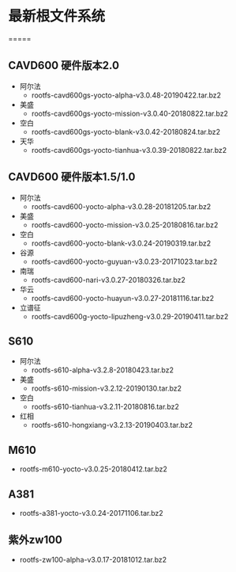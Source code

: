 # 最新根文件系统
=====
## CAVD600 硬件版本2.0
* 阿尔法
	* rootfs-cavd600gs-yocto-alpha-v3.0.48-20190422.tar.bz2
* 美盛
	* rootfs-cavd600gs-yocto-mission-v3.0.40-20180822.tar.bz2
* 空白
	* rootfs-cavd600gs-yocto-blank-v3.0.42-20180824.tar.bz2
* 天华
	* rootfs-cavd600gs-yocto-tianhua-v3.0.39-20180822.tar.bz2

## CAVD600 硬件版本1.5/1.0
* 阿尔法
	* rootfs-cavd600-yocto-alpha-v3.0.28-20181205.tar.bz2
* 美盛
	* rootfs-cavd600-yocto-mission-v3.0.25-20180816.tar.bz2
* 空白
	* rootfs-cavd600-yocto-blank-v3.0.24-20190319.tar.bz2
* 谷源
	* rootfs-cavd600-yocto-guyuan-v3.0.23-20171023.tar.bz2
* 南瑞
	* rootfs-cavd600-nari-v3.0.27-20180326.tar.bz2
* 华云
	* rootfs-cavd600-yocto-huayun-v3.0.27-20181116.tar.bz2
* 立谱征
	* rootfs-cavd600g-yocto-lipuzheng-v3.0.29-20190411.tar.bz2

## S610
* 阿尔法
	* rootfs-s610-alpha-v3.2.8-20180423.tar.bz2
* 美盛
	* rootfs-s610-mission-v3.2.12-20190130.tar.bz2
* 空白
	* rootfs-s610-tianhua-v3.2.11-20180816.tar.bz2
* 红相
	* rootfs-s610-hongxiang-v3.2.13-20190403.tar.bz2

## M610
* rootfs-m610-yocto-v3.0.25-20180412.tar.bz2

## A381
* rootfs-a381-yocto-v3.0.24-20171106.tar.bz2

## 紫外zw100
* rootfs-zw100-alpha-v3.0.17-20181012.tar.bz2
